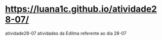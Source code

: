 # https://luana1c.github.io/atividade28-07/
atividade28-07
atividades da Edilma referente ao dia 28-07
